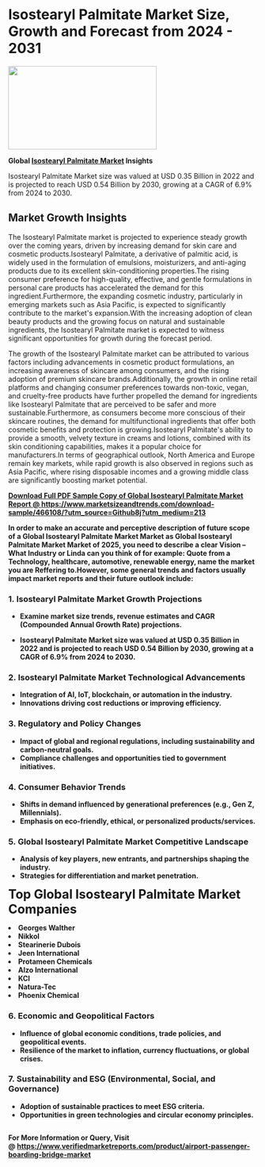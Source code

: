 <H1>Isostearyl Palmitate Market Size, Growth and Forecast from 2024 - 2031</H1><img class="aligncenter size-medium wp-image-584254" src="https://thirdeyenews.in/wp-content/uploads/2024/09/Global-Market-Research-300x168.jpeg" alt="" width="300" height="168" /><p><strong>Global&nbsp;<a href="https://www.marketsizeandtrends.com/download-sample/466108/?utm_source=Github8j?utm_medium=213">Isostearyl Palmitate Market</a> Insights</strong></p><p>Isostearyl Palmitate Market size was valued at USD 0.35 Billion in 2022 and is projected to reach USD 0.54 Billion by 2030, growing at a CAGR of 6.9% from 2024 to 2030.</p><p><h2>Market Growth Insights</h2> <p>The Isostearyl Palmitate market is projected to experience steady growth over the coming years, driven by increasing demand for skin care and cosmetic products.Isostearyl Palmitate, a derivative of palmitic acid, is widely used in the formulation of emulsions, moisturizers, and anti-aging products due to its excellent skin-conditioning properties.The rising consumer preference for high-quality, effective, and gentle formulations in personal care products has accelerated the demand for this ingredient.Furthermore, the expanding cosmetic industry, particularly in emerging markets such as Asia Pacific, is expected to significantly contribute to the market's expansion.With the increasing adoption of clean beauty products and the growing focus on natural and sustainable ingredients, the Isostearyl Palmitate market is expected to witness significant opportunities for growth during the forecast period.</p> <p><strong><a href="#"></a></strong></p> <p>The growth of the Isostearyl Palmitate market can be attributed to various factors including advancements in cosmetic product formulations, an increasing awareness of skincare among consumers, and the rising adoption of premium skincare brands.Additionally, the growth in online retail platforms and changing consumer preferences towards non-toxic, vegan, and cruelty-free products have further propelled the demand for ingredients like Isostearyl Palmitate that are perceived to be safer and more sustainable.Furthermore, as consumers become more conscious of their skincare routines, the demand for multifunctional ingredients that offer both cosmetic benefits and protection is growing.Isostearyl Palmitate's ability to provide a smooth, velvety texture in creams and lotions, combined with its skin conditioning capabilities, makes it a popular choice for manufacturers.In terms of geographical outlook, North America and Europe remain key markets, while rapid growth is also observed in regions such as Asia Pacific, where rising disposable incomes and a growing middle class are significantly boosting market potential.</p> <p><strong><a href="#"></p><p><span class=""><strong>Download Full PDF Sample Copy of Global Isostearyl Palmitate Market Report</strong> @ <a href="https://www.marketsizeandtrends.com/download-sample/466108/?utm_source=Github8j?utm_medium=213" target="_blank">https://www.marketsizeandtrends.com/download-sample/466108/?utm_source=Github8j?utm_medium=213</a></span></p><p>In order to make an accurate and perceptive description of future scope of a Global&nbsp;Isostearyl Palmitate Market Market as Global&nbsp;Isostearyl Palmitate Market Market of 2025, you need to describe a clear Vision &ndash; What Industry or Linda can you think of for example: Quote from a Technology, healthcare, automotive, renewable energy, name the market you are Reffering to.However, some general trends and factors usually impact market reports and their future outlook include:</p><h3>1.&nbsp;<strong>Isostearyl Palmitate Market Growth Projections</strong></h3><ul><li>Examine market size trends, revenue estimates and CAGR (Compounded Annual Growth Rate) projections.</li><li><p>Isostearyl Palmitate Market size was valued at USD 0.35 Billion in 2022 and is projected to reach USD 0.54 Billion by 2030, growing at a CAGR of 6.9% from 2024 to 2030.</p></li></ul><h3>2.&nbsp;<strong>Isostearyl Palmitate Market Technological Advancements</strong></h3><ul><li>Integration of AI, IoT, blockchain, or automation in the industry.</li><li>Innovations driving cost reductions or improving efficiency.</li></ul><h3>3.&nbsp;<strong>Regulatory and Policy Changes</strong></h3><ul><li>Impact of global and regional regulations, including sustainability and carbon-neutral goals.</li><li>Compliance challenges and opportunities tied to government initiatives.</li></ul><h3>4.&nbsp;<strong>Consumer Behavior Trends</strong></h3><ul><li>Shifts in demand influenced by generational preferences (e.g., Gen Z, Millennials).</li><li>Emphasis on eco-friendly, ethical, or personalized products/services.</li></ul><h3>5.&nbsp;<strong>Global Isostearyl Palmitate Market Competitive Landscape</strong></h3><ul><li>Analysis of key players, new entrants, and partnerships shaping the industry.</li><li>Strategies for differentiation and market penetration.</li></ul><p data-pm-slice="1 1 []"><span style="color: inherit; font-family: inherit; font-size: 25px;">Top Global Isostearyl Palmitate Market Companies</span></p><div class="" data-test-id=""><p><li>Georges Walther</li><li> Nikkol</li><li> Stearinerie Dubois</li><li> Jeen International</li><li> Protameen Chemicals</li><li> Alzo International</li><li> KCI</li><li> Natura-Tec</li><li> Phoenix Chemical</li></p></div><h3>6.&nbsp;<strong>Economic and Geopolitical Factors</strong></h3><ul><li>Influence of global economic conditions, trade policies, and geopolitical events.</li><li>Resilience of the market to inflation, currency fluctuations, or global crises.</li></ul><h3>7.&nbsp;<strong>Sustainability and ESG (Environmental, Social, and Governance)</strong></h3><ul><li>Adoption of sustainable practices to meet ESG criteria.</li><li>Opportunities in green technologies and circular economy principles.</li></ul><h2><strong style="font-size: 14px;">For More Information or Query, Visit @&nbsp;</strong><a style="background-color: #ffffff; font-size: 14px;" href="https://www.marketsizeandtrends.com/report/isostearyl-palmitate-market/" target="_blank">https://www.verifiedmarketreports.com/product/airport-passenger-boarding-bridge-market</a></h2>